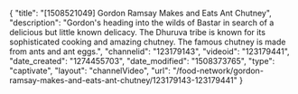 {
    "title": "[1508521049] Gordon Ramsay Makes and Eats Ant Chutney",
    "description": "Gordon's heading into the wilds of Bastar in search of a delicious but little known delicacy. The Dhuruva tribe is known for its sophisticated cooking and amazing chutney. The famous chutney is made from ants and ant eggs.",
    "channelid": "123179143",
    "videoid": "123179441",
    "date_created": "1274455703",
    "date_modified": "1508373765",
    "type": "captivate",
    "layout": "channelVideo",
    "url": "\/food-network\/gordon-ramsay-makes-and-eats-ant-chutney\/123179143-123179441"
}